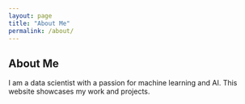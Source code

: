```yaml
---
layout: page
title: "About Me"
permalink: /about/
---
```


## About Me
I am a data scientist with a passion for machine learning and AI. This website showcases my work and projects.
